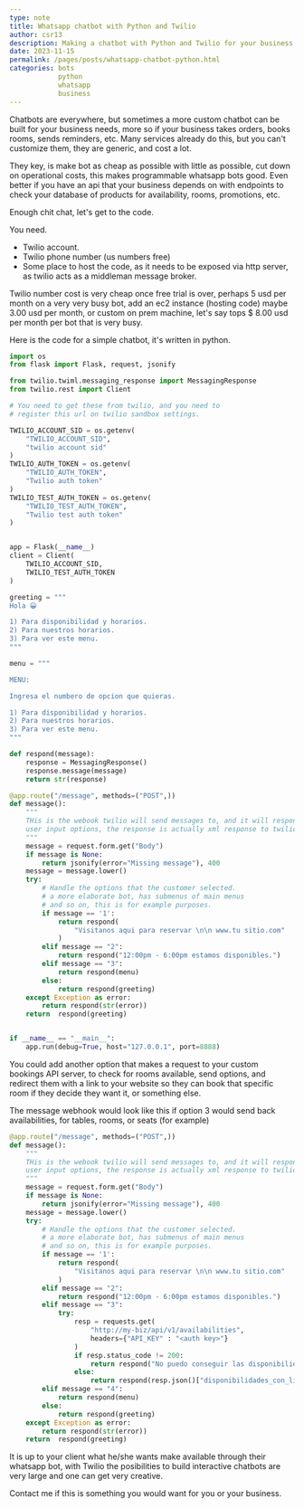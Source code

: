 ```yaml
---
type: note
title: Whatsapp chatbot with Python and Twilio
author: csr13
description: Making a chatbot with Python and Twilio for your business.
date: 2023-11-15
permalink: /pages/posts/whatsapp-chatbot-python.html
categories: bots
            python
            whatsapp
            business
---
```


Chatbots are everywhere, but sometimes a more custom chatbot can be built for your
business needs, more so if your business takes orders, books rooms, sends reminders,
etc. Many services already do this, but you can't customize them, they are generic, and
cost a lot.

They key, is make bot as cheap as possible with little as possible, cut down on operational costs, this makes programmable whatsapp bots good. Even better if you have an api that your business depends on with endpoints to check your database of products for availability, rooms, promotions, etc.

Enough chit chat, let's get to the code.

You need.

- Twilio account.
- Twilio phone number (us numbers free)
- Some place to host the code, as it needs to be exposed via http server, as twilio
  acts as a middleman message broker.

Twilio number cost is very cheap once free trial is over, perhaps 5 usd per month on a very
very busy bot, add an ec2 instance (hosting code) maybe 3.00 usd per month, or custom on prem machine, let's
say tops $ 8.00 usd per month per bot that is very busy.

Here is the code for a simple chatbot, it's written in python.

```python
import os
from flask import Flask, request, jsonify

from twilio.twiml.messaging_response import MessagingResponse
from twilio.rest import Client

# You need to get these from twilio, and you need to 
# register this url on twilio sandbox settings.

TWILIO_ACCOUNT_SID = os.getenv(
    "TWILIO_ACCOUNT_SID",
    "twilio account sid"
)
TWILIO_AUTH_TOKEN = os.getenv(
    "TWILIO_AUTH_TOKEN",
    "Twilio auth token"
)
TWILIO_TEST_AUTH_TOKEN = os.getenv(
    "TWILIO_TEST_AUTH_TOKEN", 
    "Twilio test auth token"
)


app = Flask(__name__)
client = Client(
    TWILIO_ACCOUNT_SID, 
    TWILIO_TEST_AUTH_TOKEN
)

greeting = """
Hola 😀

1) Para disponibilidad y horarios.
2) Para nuestros horarios.
3) Para ver este menu.
"""

menu = """

MENU:

Ingresa el numbero de opcion que quieras.

1) Para disponibilidad y horarios.
2) Para nuestros horarios.
3) Para ver este menu.
"""

def respond(message):
    response = MessagingResponse()
    response.message(message)
    return str(response)

@app.route("/message", methods=("POST",))
def message():
    """
    THis is the webook twilio will send messages to, and it will respond according to 
    user input options, the response is actually xml response to twilio.
    """
    message = request.form.get("Body")
    if message is None:
        return jsonify(error="Missing message"), 400
    message = message.lower()
    try:
        # Handle the options that the customer selected.
        # a more elaborate bot, has submenus of main menus
        # and so on, this is for example purposes.
        if message == '1':
            return respond(
                "Visitanos aqui para reservar \n\n www.tu sitio.com"
            )
        elif message == "2":
            return respond("12:00pm - 6:00pm estamos disponibles.")
        elif message == "3":
            return respond(menu)
        else:
            return respond(greeting)
    except Exception as error:
        return respond(str(error))
    return  respond(greeting)


if __name__ == "__main__":
    app.run(debug=True, host="127.0.0.1", port=8888)

```

You could add another option that makes a request to your custom bookings API server,
to check for rooms available, send options, and redirect them with a link to your website so they
can book that specific room if they decide they want it, or something else.


The message webhook would look like this if option 3 would send back availabilities,
for tables, rooms, or seats (for example)

```python
@app.route("/message", methods=("POST",))
def message():
    """
    THis is the webook twilio will send messages to, and it will respond according to 
    user input options, the response is actually xml response to twilio.
    """
    message = request.form.get("Body")
    if message is None:
        return jsonify(error="Missing message"), 400
    message = message.lower()
    try:
        # Handle the options that the customer selected.
        # a more elaborate bot, has submenus of main menus
        # and so on, this is for example purposes.
        if message == '1':
            return respond(
                "Visitanos aqui para reservar \n\n www.tu sitio.com"
            )
        elif message == "2":
            return respond("12:00pm - 6:00pm estamos disponibles.")
        elif message == "3":
            try:
                resp = requests.get(
                    "http://my-biz/api/v1/availabilities", 
                    headers={"API_KEY" : "<auth key>"}
                )
                if resp.status_code != 200:
                    return respond("No puedo conseguir las disponibilidades.")
                else:
                    return respond(resp.json()["disponibilidades_con_links"])
        elif message == "4":
            return respond(menu)
        else:
            return respond(greeting)
    except Exception as error:
        return respond(str(error))
    return  respond(greeting)
```

It is up to your client what he/she wants make available through their whatsapp bot,
with Twilio the posibilities to build interactive chatbots are very large and one can
get very creative.

Contact me if this is something you would want for you or your business.
